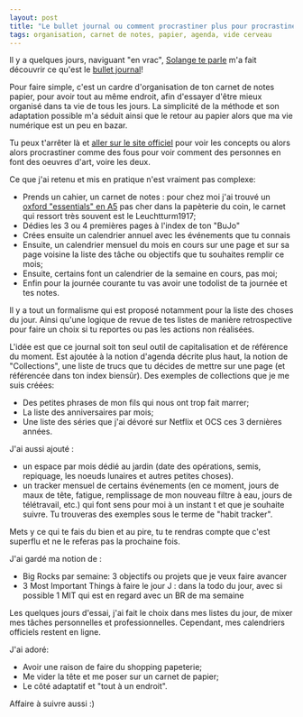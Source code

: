 ```yaml
---
layout: post
title: "Le bullet journal ou comment procrastiner plus pour procrastiner moins..."
tags: organisation, carnet de notes, papier, agenda, vide cerveau
---
```


Il y a quelques jours, naviguant "en vrac", [Solange te parle](https://www.youtube.com/watch?v=NzkPCut_8cY) m'a fait découvrir ce qu'est le [bullet journal](http://bulletjournal.com/)!

Pour faire simple, c'est un cardre d'organisation de ton carnet de notes papier, pour avoir tout au même endroit, afin d'essayer d'être mieux organisé dans ta vie de tous les jours. La simplicité de la méthode et son adaptation possible m'a séduit ainsi que le retour au papier alors que ma vie numérique est un peu en bazar.

Tu peux t'arrêter là et [aller sur le site officiel](http://bulletjournal.com/) pour voir les concepts ou alors alors procrastiner comme des fous pour voir comment des personnes en font des oeuvres d'art, voire les deux.

Ce que j'ai retenu et mis en pratique n'est vraiment pas complexe:

* Prends un cahier, un carnet de notes : pour chez moi j'ai trouvé un [oxford "essentials" en A5](http://fr.my-oxford.com/profil-professionnel/essentials) pas cher dans la papèterie du coin, le carnet qui ressort très souvent est le 
Leuchtturm1917;
* Dédies les 3 ou 4 premières pages à l'index de ton "BuJo"
* Crées ensuite un calendrier annuel avec les événements que tu connais
* Ensuite, un calendrier mensuel du mois en cours sur une page et sur sa page voisine la liste des tâche ou objectifs que tu souhaites remplir ce mois;
* Ensuite, certains font un calendrier de la semaine en cours, pas moi;
* Enfin pour la journée courante tu vas avoir une todolist de ta journée et tes notes.

Il y a tout un formalisme qui est proposé notamment pour la liste des choses du jour. Ainsi qu'une logique de revue de tes listes de manière retrospective pour faire un choix si tu reportes ou pas les actions non réalisées.

L'idée est que ce journal soit ton seul outil de capitalisation et de référence du moment. Est ajoutée à la notion d'agenda décrite plus haut, la notion de "Collections", une liste de trucs que tu décides de mettre sur une page (et référencée dans ton index biensûr). Des exemples de collections que je me suis créées:

* Des petites phrases de mon fils qui nous ont trop fait marrer;
* La liste des anniversaires par mois;
* Une liste des séries que j'ai dévoré sur Netflix et OCS ces 3 dernières années.

J'ai aussi ajouté :

* un espace par mois dédié au jardin (date des opérations, semis, repiquage, les noeuds lunaires et autres petites choses).
* un tracker mensuel de certains événements (en ce moment, jours de maux de tête, fatigue, remplissage de mon nouveau filtre à eau, jours de télétravail, etc.) qui font sens pour moi à un instant t et que je souhaite suivre. Tu trouveras des exemples sous le terme de "habit tracker".

Mets y ce qui te fais du bien et au pire, tu te rendras compte que c'est superflu et ne le referas pas la prochaine fois.

J'ai gardé ma notion de :

* Big Rocks par semaine: 3 objectifs ou projets que je veux faire avancer
* 3 Most Important Things à faire le jour J : dans la todo du jour, avec si possible 1 MIT qui est en regard avec un BR de ma semaine

Les quelques jours d'essai, j'ai fait le choix dans mes listes du jour, de mixer mes tâches personnelles et professionnelles. Cependant, mes calendriers officiels restent en ligne.

J'ai adoré:

* Avoir une raison de faire du shopping papeterie;
* Me vider la tête et me poser sur un carnet de papier;
* Le côté adaptatif et "tout à un endroit".

Affaire à suivre aussi :)
